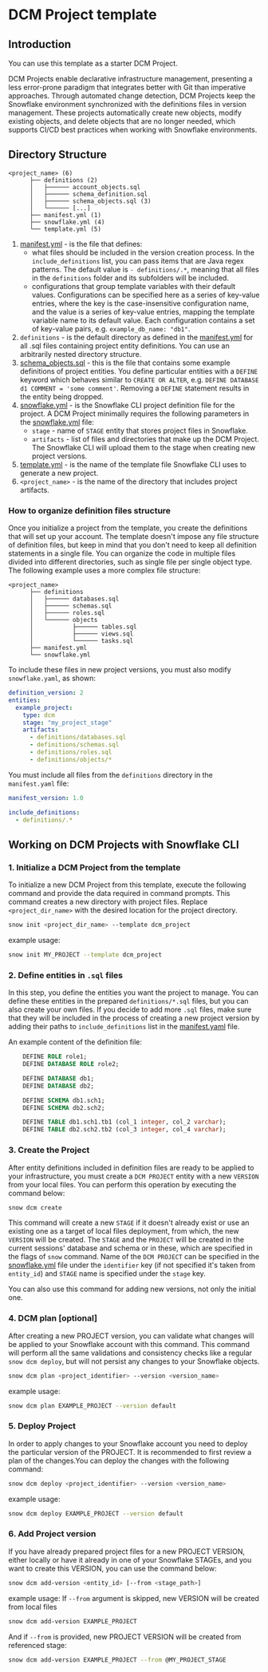# DCM Project template

## Introduction

You can use this template as a starter DCM Project.

DCM Projects enable declarative infrastructure management, presenting a less error-prone paradigm
that integrates better with Git than imperative approaches. Through automated change detection, DCM Projects
keep the Snowflake environment synchronized with the definitions files in version management.
These projects automatically create new objects, modify existing objects, and delete objects that are
no longer needed, which supports CI/CD best practices when working with Snowflake environments.

## Directory Structure

```
<project_name> (6)
      ├── definitions (2)
      │   ├────── account_objects.sql
      │   ├────── schema_definition.sql
      │   ├────── schema_objects.sql (3)
      │   └────── [...]
      ├── manifest.yml (1)
      ├── snowflake.yml (4)
      └── template.yml (5)
```

1. [manifest.yml][manifest] - is the file that defines:
    * what files should be included in the version creation process. In the `include_definitions` list, you can pass items that are Java regex patterns. The default value is `- definitions/.*`, meaning that all files in the `definitions` folder and its subfolders will be included.
    * configurations that group template variables with their default values. Configurations can be specified here as a series of key-value entries, where the key is the case-insensitive configuration name, and the value is a series of key-value entries, mapping the template variable name to its default value. Each configuration contains a set of key-value pairs, e.g. `example_db_name: "db1"`.
2. `definitions` - is the default directory as defined in the [manifest.yml][manifest] for all .sql files containing project entity definitions. You can use an arbitrarily nested directory structure.
3. [schema_objects.sql][schema_objects.sql] - this is the file that contains some example definitions of project entities. You define particular entities with a `DEFINE` keyword which behaves similar to `CREATE OR ALTER`, e.g. `DEFINE DATABASE d1 COMMENT = 'some comment'`. Removing a `DEFINE` statement results in the entity being dropped.
4. [snowflake.yml][snowflake] - is the Snowflake CLI project definition file for the project. A DCM Project minimally requires the following parameters in the [snowflake.yml][snowflake] file:
    * `stage` - name of `STAGE` entity that stores project files in Snowflake.
    * `artifacts` - list of files and directories that make up the DCM Project. The Snowflake CLI will upload them to the stage when creating new project versions.
5. [template.yml][template] - is the name of the template file Snowflake CLI uses to generate a new project.
6. `<project_name>` - is the name of the directory that includes project artifacts.

### How to organize definition files structure

Once you initialize a project from the template, you create the definitions that will set up your
account. The template doesn't impose any file structure of definition files, but keep in mind that you
don't need to keep all definition statements in a single file. You can organize the code in multiple
files divided into different directories, such as single file per single object type. The following
example uses a more complex file structure:

```
<project_name>
      ├── definitions
      │   ├────── databases.sql
      │   ├────── schemas.sql
      │   ├────── roles.sql
      │   └────── objects
      │           ├────── tables.sql
      │           ├────── views.sql
      │           └────── tasks.sql
      ├── manifest.yml
      └── snowflake.yml
```

To include these files in new project versions, you must also modify `snowflake.yaml`, as shown:

```yaml
definition_version: 2
entities:
  example_project:
    type: dcm
    stage: "my_project_stage"
    artifacts:
      - definitions/databases.sql
      - definitions/schemas.sql
      - definitions/roles.sql
      - definitions/objects/*
```

You must include all files from the `definitions` directory in the `manifest.yaml` file:

```yaml
manifest_version: 1.0

include_definitions:
  - definitions/.*
```

## Working on DCM Projects with Snowflake CLI

### 1. Initialize a DCM Project from the template

To initialize a new DCM Project from this template, execute the following command and provide the
data required in command prompts. This command creates a new directory with project files.
Replace `<project_dir_name>` with the desired location for the project directory.

```bash
snow init <project_dir_name> --template dcm_project
```

example usage:

```bash
snow init MY_PROJECT --template dcm_project
```

### 2. Define entities in `.sql` files

In this step, you define the entities you want the project to manage. You can define these entities
in the prepared `definitions/*.sql` files, but you can also create your own files. If you
decide to add more `.sql` files, make sure that they will be included in the process of creating a new
project version by adding their paths to `include_definitions` list in the [manifest.yaml][manifest] file.

An example content of the definition file:
```sql
    DEFINE ROLE role1;
    DEFINE DATABASE ROLE role2;

    DEFINE DATABASE db1;
    DEFINE DATABASE db2;

    DEFINE SCHEMA db1.sch1;
    DEFINE SCHEMA db2.sch2;

    DEFINE TABLE db1.sch1.tb1 (col_1 integer, col_2 varchar);
    DEFINE TABLE db2.sch2.tb2 (col_3 integer, col_4 varchar);
```

### 3. Create the Project

After entity definitions included in definition files are ready to be applied to your infrastructure,
you must create a `DCM PROJECT` entity with a new `VERSION` from your local files. You can perform this
operation by executing the command below:

```bash
snow dcm create
```

This command will create a new `STAGE` if it doesn't already exist or use an existing one as a target
of local files deployment, from which, the new `VERSION` will be created. The `STAGE` and the `PROJECT`
will be created in the current sessions' database and schema or in these, which are specified in the
flags of `snow` command. Name of the `DCM PROJECT` can be specified in the [snowflake.yml][snowflake] file under
the `identifier` key (if not specified it's taken from `entity_id`) and `STAGE` name is specified under the `stage` key.

You can also use this command for adding new versions, not only the initial one.

### 4. DCM plan [optional]

After creating a new PROJECT version, you can validate what changes will be applied to your Snowflake
account with this command. This command will perform all the same validations and consistency checks
like a regular `snow dcm deploy`, but will not persist any changes to your Snowflake objects.

```bash
snow dcm plan <project_identifier> --version <version_name>
```

example usage:

```bash
snow dcm plan EXAMPLE_PROJECT --version default
```

### 5. Deploy Project

In order to apply changes to your Snowflake account you need to deploy the particular version of
the PROJECT. It is recommended to first review a plan of the changes.You can deploy the changes with the
following command:

```bash
snow dcm deploy <project_identifier> --version <version_name>
```

example usage:

```bash
snow dcm deploy EXAMPLE_PROJECT --version default
```

### 6. Add Project version

If you have already prepared project files for a new PROJECT VERSION, either locally or have it already in one of your Snowflake STAGEs,
and you want to create this VERSION, you can use the command below:

```bash
snow dcm add-version <entity_id> [--from <stage_path>]
```

example usage:
If `--from` argument is skipped, new VERSION will be created from local files
```bash
snow dcm add-version EXAMPLE_PROJECT
```

And if `--from` is provided, new PROJECT VERSION will be created from referenced stage:
```bash
snow dcm add-version EXAMPLE_PROJECT --from @MY_PROJECT_STAGE
```

[manifest]: ./manifest.yml
[snowflake]: ./snowflake.yml
[schema_objects.sql]: ./definitions/schema_objects.sql
[template]: ./template.yml
